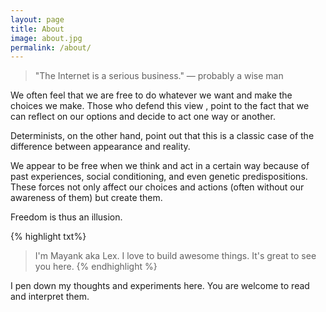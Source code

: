 ```yaml
---
layout: page
title: About
image: about.jpg
permalink: /about/
---
```


> "The Internet is a serious business."  —  probably a wise man

We often feel that we are free to do whatever we want and make the choices we make. Those who defend this view , point to the fact that we can reflect on our options and decide to act one way or another. 

Determinists, on the other hand, point out that this is a classic case of the difference between appearance and reality. 

We appear to be free when we think and act in a certain way because of past experiences, social conditioning, and even genetic predispositions. These forces not only affect our choices and actions (often without our awareness of them) but create them. 

Freedom is thus an illusion. 


{% highlight txt%}
> I'm Mayank aka Lex.
> I love to build awesome things.
> It's great to see you here.
{% endhighlight %}

I pen down my thoughts and experiments here. You are welcome to read and interpret them.